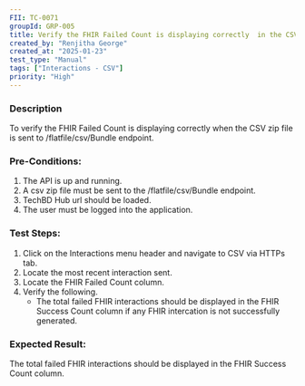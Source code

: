 ```yaml
---
FII: TC-0071
groupId: GRP-005
title: Verify the FHIR Failed Count is displaying correctly  in the CSV via HTTP tab when the CSV zip file is sent to /flatfile/csv/Bundle endpoint
created_by: "Renjitha George"
created_at: "2025-01-23"
test_type: "Manual"
tags: ["Interactions - CSV"]
priority: "High"
---
```


### Description

To verify the FHIR Failed Count is displaying correctly when the CSV zip file is
sent to /flatfile/csv/Bundle endpoint.

### Pre-Conditions:

1. The API is up and running.
2. A csv zip file must be sent to the /flatfile/csv/Bundle endpoint.
3. TechBD Hub url should be loaded.
4. The user must be logged into the application.

### Test Steps:

1. Click on the Interactions menu header and navigate to CSV via HTTPs tab.
2. Locate the most recent interaction sent.
3. Locate the FHIR Failed Count column.
4. Verify the following.
   - The total failed FHIR interactions should be displayed in the FHIR Success
     Count column if any FHIR intercation is not successfully generated.

### Expected Result:

The total failed FHIR interactions should be displayed in the FHIR Success Count
column.

